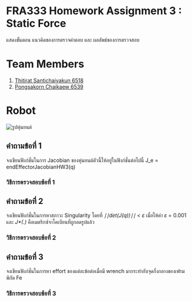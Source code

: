 # **FRA333 Homework Assignment 3 : Static Force**
แสดงขั้นตอน แนวคิดของการตรวจคำตอบ และ ผลลัพธ์ของการตรวจสอบ
# Team Members
1. [Thitirat Santichaiyakun 6518](https://github.com/Qzider)
2. [Pongsakorn Chaikaew 6539](https://github.com/pooonggg)
# Robot
![รูปหุ่นยนต์]()

## **คำถามข้อที่ 1**
จงเขียนฟังก์ชั่นในการ Jacobian ของหุ่นยนต์ตัวนี้ให้อยู่ในฟังก์ชั่นต่อไปนี้ J_e = endEffectorJacobianHW3(q)
### **วิธีการตรวจสอบข้อที่ 1**
## **คำถามข้อที่ 2**
จงเขียนฟังก์ชั่นในการหาสภาวะ Singularity โดยที่ _∣∣det(J(q))∣∣ < ε_ เมื่อให้ค่า _ε_ = 0.001 และ _J*(.)_ คือเมตริกซ์จาโคเบียนที่ถูกลดรูปแล้ว
### **วิธีการตรวจสอบข้อที่ 2**
## **คำถามข้อที่ 3**
จงเขียนฟังก์ชั่นในการหา effort ของแต่ละข้อต่อเมื่อมี wrench มากระทำกับจุดกึ่งกลางของเฟรมพิกัด Fe
### **วิธีการตรวจสอบข้อที่ 3**
